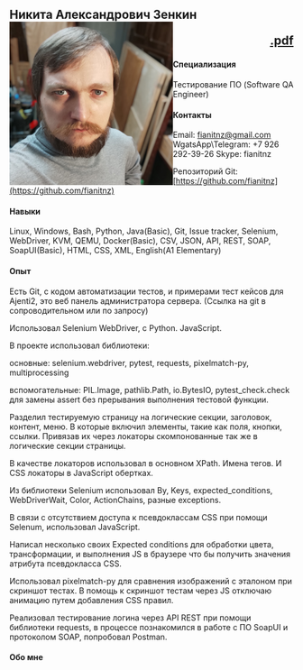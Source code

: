 ## Никита Александрович Зенкин <img src="photo.jpg" width="290rem" align="left"/><p align="right">[.pdf](resume.pdf)</p>

#### Специализация
Тестирование ПО (Software QA Engineer)

#### Контакты
Email: fianitnz@gmail.com  WgatsApp\Telegram: +7 926 292-39-26 Skype: fianitnz

Репозиторий Git: [https://github.com/fianitnz](https://github.com/fianitnz)

#### Навыки
Linux, Windows, Bash, Python, Java(Basic), Git, Issue tracker, Selenium, WebDriver, KVM, QEMU, Docker(Basic), CSV, JSON, API, REST, SOAP, SoapUI(Basic), HTML, CSS, XML, English(A1 Elementary)

#### Опыт

Есть Git, с кодом автоматизации тестов, и примерами тест кейсов для Ajenti2, это веб панель администратора сервера. (Ссылка на git в сопроводительном или по запросу)


Использовал Selenium WebDriver, с Python. JavaScript.

В проекте использовал библиотеки:

основные: selenium.webdriver, pytest, requests, pixelmatch-py, multiprocessing

вспомогательные: PIL.Image, pathlib.Path, io.BytesIO, pytest_check.check для замены assert без прерывания выполнения тестовой функции.

Разделил тестируемую страницу на логические секции, заголовок, контент, меню. В которые включил элементы, такие как поля, кнопки, ссылки. Привязав их через локаторы скомпонованные так же в логические секции страницы.

В качестве локаторов использовал в основном XPath. Имена тегов. И CSS локаторы в JavaScript обертках.

Из библиотеки Selenium использовал By, Keys, expected_conditions, WebDriverWait, Color, ActionChains, разные exceptions.

В связи с отсутствием доступа к псевдоклассам CSS при помощи Selenum, использовал JavaScript.

Написал несколько своих Expected conditions для обработки цвета, трансформации, и выполнения JS в браузере что бы получить значения атрибута псевдокласса CSS.

Использовал pixelmatch-py для сравнения изображений с эталоном при скриншот тестах.
В помощь к скриншот тестам через JS отключаю анимацию путем добавления CSS правил.

Реализовал тестирование логина через API REST при помощи библиотеки requests, в процессе познакомился в работе с ПО SoapUI и протоколом SOAP, попробовал Postman.

#### Обо мне
